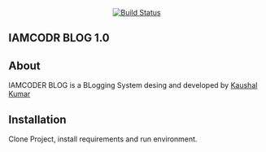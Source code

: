 <p align="center">
<a href="https://docs.djangoproject.com/en/3.1/"><img src="https://www.edgica.com/wp-content/files/django-logo-big.jpg" alt="Build Status"></a>
</p>

## IAMCODR BLOG 1.0

## About 

IAMCODER BLOG is a BLogging  System desing and developed by <a href="https://www.instagram.com/iamkaushalkb" target="_blank">Kaushal Kumar</a>

## Installation 

Clone Project, install requirements and run environment.
